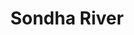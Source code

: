 ---
title: "Sondha River"
title_bn: "সন্ধ্যা নদী"
description: "This river takes off from Narrow stream of Narad at Puthiya Upazilla, Rajshahi that falls into Kantar Beel."
---